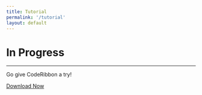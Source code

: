```yaml
---
title: Tutorial
permalink: '/tutorial'
layout: default
---
```


<div class="container-fluid">
  <div class="jumbotron">
    <h1 class="display-4">In Progress</h1>
    <hr class="my-4">
    <p class="lead">Go give CodeRibbon a try!</p>
    <a class="btn btn-outline-success" role="button"
      href="atom://settings-view/show-package?package=code-ribbon">Download Now</a>
  </div>
</div>
